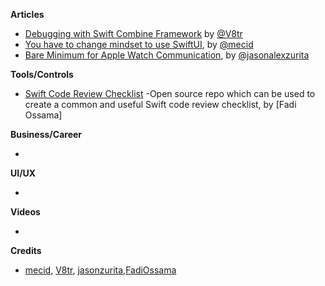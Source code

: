 
**Articles**

* [Debugging with Swift Combine Framework](https://www.vadimbulavin.com/debugging-with-combine-swift-framework/) by [@V8tr](https://twitter.com/V8tr)
* [You have to change mindset to use SwiftUI](https://swiftwithmajid.com/2019/11/19/you-have-to-change-mindset-to-use-swiftui/), by [@mecid](https://twitter.com/mecid)
* [Bare Minimum for Apple Watch Communication](https://jasonzurita.com/bare-minimum-for-apple-watch-communication/), by [@jasonalexzurita](https://twitter.com/jasonalexzurita)

**Tools/Controls**

* [Swift Code Review Checklist](https://github.com/FadiOssama/Swift-Code-Review-Checklist) -Open source repo which can be used to create a common and useful Swift code review checklist, by [Fadi Ossama]

**Business/Career**

*

**UI/UX**

* 

**Videos**

*

**Credits**

* [mecid](https://github.com/mecid), [V8tr](https://github.com/V8tr), [jasonzurita](https://github.com/jasonzurita),[FadiOssama](https://github.com/FadiOssama)
